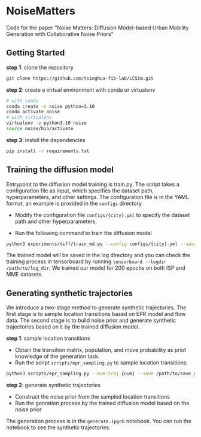 # NoiseMatters
Code for the paper "Noise Matters: Diffusion Model-based Urban Mobility Generation with Collaborative Noise Priors"

## Getting Started

**step 1**: clone the repository

```bash
git clone https://github.com/tsinghua-fib-lab/LCSim.git
```

**step 2**: create a virtual environment with conda or virtualenv

```bash
# with conda
conda create -n noise python=3.10
conda activate noise
# with virtualenv
virtualenv -p python3.10 noise
source noise/bin/activate
```

**step 3**: install the dependencies

```bash
pip install -r requirements.txt
```

## Training the diffusion model

Entrypoint to the diffusion model training is train.py. The script takes a configuration file as input, which specifies the dataset path, hyperparameters, and other settings. The configuration file is in the YAML format, an example is provided in the `configs` directory.

- Modify the configuration file `configs/{city}.yml` to specify the dataset path and other hyperparameters.

- Run the following command to train the diffusion model

```bash
python3 experiments/diff/train_md.py --config configs/{city}.yml --save /path/to/log_dir
```

The trained model will be saved in the log directory and you can check the training process in tensorboard by running `tensorboard --logdir /path/to/log_dir`. We trained our model for 200 epochs on both ISP and MME datasets.

## Generating synthetic trajectories
We introduce a two-stage method to generate synthetic trajectories. The first stage is to sample location transitions based on EPR model and flow data. The second stage is to build noise prior and generate synthetic trajectories based on it by the trained diffusion model.

**step 1**: sample location transitions

- Obtain the transition matrix, population, and move probability as priot knowledge of the generation task. 
- Run the script `scripts/epr_sampling.py` to sample location transitions.

```bash
python3 scripts/epr_sampling.py --num-traj {num} --save /path/to/save_dir
```

**step 2**: generate synthetic trajectories

- Construct the noise prior from the sampled location transitions
- Run the genration process by the trained diffusion model based on the noise prior

The generation process is in the `generate.ipynb` notebook. You can run the notebook to see the synthetic trajectories.